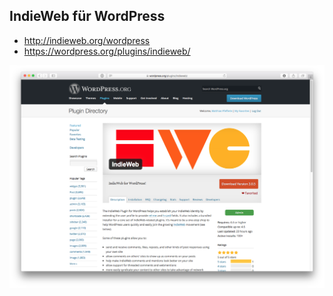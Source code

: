 ## IndieWeb für WordPress

* http://indieweb.org/wordpress
* https://wordpress.org/plugins/indieweb/

![](img/wordpress-indieweb-plugin.png)
